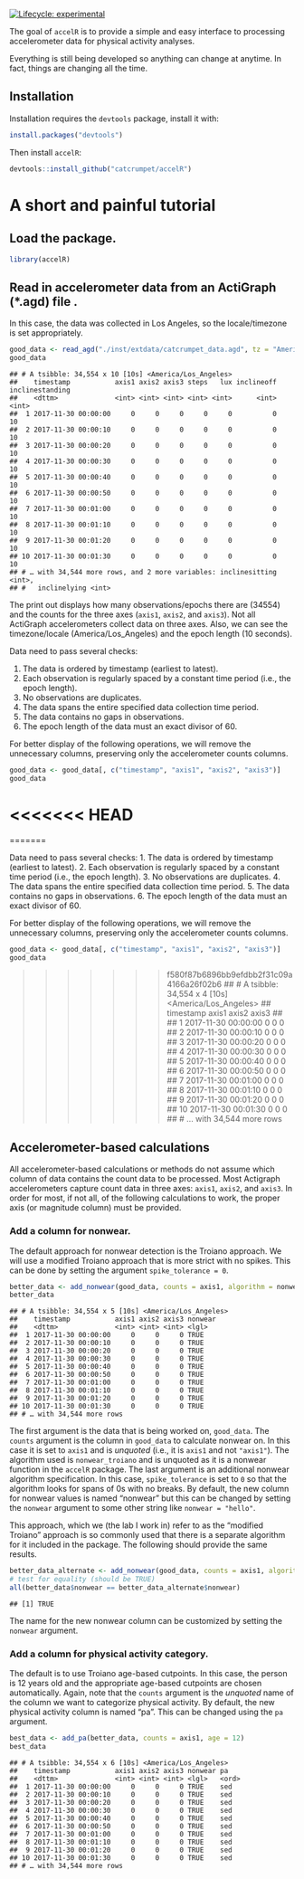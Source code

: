 <!-- badges: start -->

[![Lifecycle:
experimental](https://img.shields.io/badge/lifecycle-experimental-orange.svg)](https://www.tidyverse.org/lifecycle/#experimental)
<!-- badges: end -->

The goal of `accelR` is to provide a simple and easy interface to
processing accelerometer data for physical activity analyses.

Everything is still being developed so anything can change at anytime.
In fact, things are changing all the time.

## Installation

Installation requires the `devtools` package, install it with:

``` r
install.packages("devtools")
```

Then install `accelR`:

``` r
devtools::install_github("catcrumpet/accelR")
```

# A short and painful tutorial

## Load the package.

``` r
library(accelR)
```

## Read in accelerometer data from an ActiGraph (\*.agd) file .

In this case, the data was collected in Los Angeles, so the
locale/timezone is set appropriately.

``` r
good_data <- read_agd("./inst/extdata/catcrumpet_data.agd", tz = "America/Los_Angeles")
good_data
```

    ## # A tsibble: 34,554 x 10 [10s] <America/Los_Angeles>
    ##    timestamp           axis1 axis2 axis3 steps   lux inclineoff inclinestanding
    ##    <dttm>              <int> <int> <int> <int> <int>      <int>           <int>
    ##  1 2017-11-30 00:00:00     0     0     0     0     0          0              10
    ##  2 2017-11-30 00:00:10     0     0     0     0     0          0              10
    ##  3 2017-11-30 00:00:20     0     0     0     0     0          0              10
    ##  4 2017-11-30 00:00:30     0     0     0     0     0          0              10
    ##  5 2017-11-30 00:00:40     0     0     0     0     0          0              10
    ##  6 2017-11-30 00:00:50     0     0     0     0     0          0              10
    ##  7 2017-11-30 00:01:00     0     0     0     0     0          0              10
    ##  8 2017-11-30 00:01:10     0     0     0     0     0          0              10
    ##  9 2017-11-30 00:01:20     0     0     0     0     0          0              10
    ## 10 2017-11-30 00:01:30     0     0     0     0     0          0              10
    ## # … with 34,544 more rows, and 2 more variables: inclinesitting <int>,
    ## #   inclinelying <int>

The print out displays how many observations/epochs there are (34554)
and the counts for the three axes (`axis1`, `axis2`, and `axis3`). Not
all ActiGraph accelerometers collect data on three axes. Also, we can
see the timezone/locale (America/Los\_Angeles) and the epoch length (10
seconds).

Data need to pass several checks:

1.  The data is ordered by timestamp (earliest to latest).
2.  Each observation is regularly spaced by a constant time period
    (i.e., the epoch length).
3.  No observations are duplicates.
4.  The data spans the entire specified data collection time period.
5.  The data contains no gaps in observations.
6.  The epoch length of the data must an exact divisor of 60.

For better display of the following operations, we will remove the
unnecessary columns, preserving only the accelerometer counts columns.

``` r
good_data <- good_data[, c("timestamp", "axis1", "axis2", "axis3")]
good_data
```

<<<<<<< HEAD
=======
=======

Data need to pass several checks: 1. The data is ordered by timestamp
(earliest to latest). 2. Each observation is regularly spaced by a
constant time period (i.e., the epoch length). 3. No observations are
duplicates. 4. The data spans the entire specified data collection time
period. 5. The data contains no gaps in observations. 6. The epoch
length of the data must an exact divisor of 60.

For better display of the following operations, we will remove the
unnecessary columns, preserving only the accelerometer counts columns.

``` r
good_data <- good_data[, c("timestamp", "axis1", "axis2", "axis3")]
good_data
```

>>>>>>> f580f87b6896bb9efdbb2f31c09a4166a26f02b6
    ## # A tsibble: 34,554 x 4 [10s] <America/Los_Angeles>
    ##    timestamp           axis1 axis2 axis3
    ##    <dttm>              <int> <int> <int>
    ##  1 2017-11-30 00:00:00     0     0     0
    ##  2 2017-11-30 00:00:10     0     0     0
    ##  3 2017-11-30 00:00:20     0     0     0
    ##  4 2017-11-30 00:00:30     0     0     0
    ##  5 2017-11-30 00:00:40     0     0     0
    ##  6 2017-11-30 00:00:50     0     0     0
    ##  7 2017-11-30 00:01:00     0     0     0
    ##  8 2017-11-30 00:01:10     0     0     0
    ##  9 2017-11-30 00:01:20     0     0     0
    ## 10 2017-11-30 00:01:30     0     0     0
    ## # … with 34,544 more rows

## Accelerometer-based calculations

All accelerometer-based calculations or methods do not assume which
column of data contains the count data to be processed. Most Actigraph
accelerometers capture count data in three axes: `axis1`, `axis2`, and
`axis3`. In order for most, if not all, of the following calculations to
work, the proper axis (or magnitude column) must be provided.

### Add a column for nonwear.

The default approach for nonwear detection is the Troiano approach. We
will use a modified Troiano approach that is more strict with no spikes.
This can be done by setting the argument `spike_tolerance = 0`.

``` r
better_data <- add_nonwear(good_data, counts = axis1, algorithm = nonwear_troiano, spike_tolerance = 0)
better_data
```

    ## # A tsibble: 34,554 x 5 [10s] <America/Los_Angeles>
    ##    timestamp           axis1 axis2 axis3 nonwear
    ##    <dttm>              <int> <int> <int> <lgl>  
    ##  1 2017-11-30 00:00:00     0     0     0 TRUE   
    ##  2 2017-11-30 00:00:10     0     0     0 TRUE   
    ##  3 2017-11-30 00:00:20     0     0     0 TRUE   
    ##  4 2017-11-30 00:00:30     0     0     0 TRUE   
    ##  5 2017-11-30 00:00:40     0     0     0 TRUE   
    ##  6 2017-11-30 00:00:50     0     0     0 TRUE   
    ##  7 2017-11-30 00:01:00     0     0     0 TRUE   
    ##  8 2017-11-30 00:01:10     0     0     0 TRUE   
    ##  9 2017-11-30 00:01:20     0     0     0 TRUE   
    ## 10 2017-11-30 00:01:30     0     0     0 TRUE   
    ## # … with 34,544 more rows

The first argument is the data that is being worked on, `good_data`. The
`counts` argument is the column in `good_data` to calculate nonwear on.
In this case it is set to `axis1` and is *unquoted* (i.e., it is `axis1`
and not `"axis1"`). The algorithm used is `nonwear_troiano` and is
unquoted as it is a nonwear function in the `accelR` package. The last
argument is an additional nonwear algorithm specification. In this case,
`spike_tolerance` is set to `0` so that the algorithm looks for spans of
0s with no breaks. By default, the new column for nonwear values is
named “nonwear” but this can be changed by setting the `nonwear`
argument to some other string like `nonwear = "hello"`.

This approach, which we (the lab I work in) refer to as the “modified
Troiano” approach is so commonly used that there is a separate algorithm
for it included in the package. The following should provide the same
results.

``` r
better_data_alternate <- add_nonwear(good_data, counts = axis1, algorithm = nonwear_troiano_modified)
# test for equality (should be TRUE)
all(better_data$nonwear == better_data_alternate$nonwear)
```

    ## [1] TRUE

The name for the new nonwear column can be customized by setting the
`nonwear` argument.

### Add a column for physical activity category.

The default is to use Troiano age-based cutpoints. In this case, the
person is 12 years old and the appropriate age-based cutpoints are
chosen automatically. Again, note that the `counts` argument is the
*unquoted* name of the column we want to categorize physical activity.
By default, the new physical activity column is named “pa”. This can be
changed using the `pa` argument.

``` r
best_data <- add_pa(better_data, counts = axis1, age = 12)
best_data
```

    ## # A tsibble: 34,554 x 6 [10s] <America/Los_Angeles>
    ##    timestamp           axis1 axis2 axis3 nonwear pa   
    ##    <dttm>              <int> <int> <int> <lgl>   <ord>
    ##  1 2017-11-30 00:00:00     0     0     0 TRUE    sed  
    ##  2 2017-11-30 00:00:10     0     0     0 TRUE    sed  
    ##  3 2017-11-30 00:00:20     0     0     0 TRUE    sed  
    ##  4 2017-11-30 00:00:30     0     0     0 TRUE    sed  
    ##  5 2017-11-30 00:00:40     0     0     0 TRUE    sed  
    ##  6 2017-11-30 00:00:50     0     0     0 TRUE    sed  
    ##  7 2017-11-30 00:01:00     0     0     0 TRUE    sed  
    ##  8 2017-11-30 00:01:10     0     0     0 TRUE    sed  
    ##  9 2017-11-30 00:01:20     0     0     0 TRUE    sed  
    ## 10 2017-11-30 00:01:30     0     0     0 TRUE    sed  
    ## # … with 34,544 more rows
